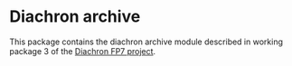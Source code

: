 # Diachron archive

This package contains the diachron archive module described in working package 3 of the [Diachron FP7 project](http://www.diachron-fp7.eu/).


